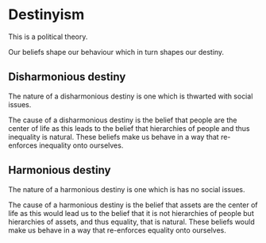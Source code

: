 # Destinyism

This is a political theory.

Our beliefs shape our behaviour which in turn shapes our destiny. 

## Disharmonious destiny  
The nature of a disharmonious destiny is one which is thwarted with social issues.

The cause of a disharmonious destiny is the belief that people are the center of life as this leads to the belief that hierarchies of people and thus inequality is natural. These beliefs make us behave in a way that re-enforces inequality onto ourselves. 

## Harmonious destiny 
The nature of a harmonious destiny is one which is has no social issues. 

The cause of a harmonious destiny is the belief that assets are the center of life as this would lead us to the belief that it is not hierarchies of people but hierarchies of assets, and thus equality, that is natural. These beliefs would make us behave in a way that re-enforces equality onto ourselves. 
